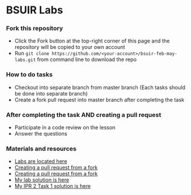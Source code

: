 # BSUIR Labs

### Fork this repository
* Click the Fork button at the top-right corner of this page and the repository will be copied to your own account
* Run `git clone https://github.com/<your-account>/bsuir-feb-may-labs.git` from command line to download the repo

### How to do tasks
* Checkout into separate branch from master branch (Each tasks should be done into separate branch)
* Create a fork pull request into master branch after completing the task

### After completing the task AND creating a pull request
* Participate in a code review on the lesson
* Answer the questions

### Materials and resources
* [Labs are located here](https://drive.google.com/drive/folders/1JK_D8e9rPVdysKW2-_SmxNN40WG68_QC)
* [Creating a pull request from a fork](https://help.github.com/articles/creating-a-pull-request-from-a-fork/)
* [Creating a pull request from a fork](https://github.com/avkhmeleva/bsuir-feb-may-labs)
* [My lab solution is here](https://github.com/Vitali-Kazhaneuski/IPR_1_2)
* [My IPR 2 Task 1 solution is here](https://github.com/Vitali-Kazhaneuski/IPR_2_1)

